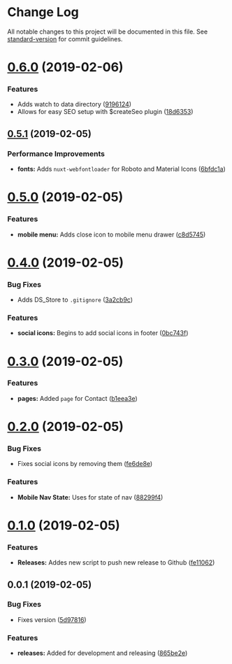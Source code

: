 # Change Log

All notable changes to this project will be documented in this file. See [standard-version](https://github.com/conventional-changelog/standard-version) for commit guidelines.

<a name="0.6.0"></a>
# [0.6.0](https://github.com/davidroyer/vuxt/compare/v0.5.1...v0.6.0) (2019-02-06)


### Features

* Adds watch to data directory ([9196124](https://github.com/davidroyer/vuxt/commit/9196124))
* Allows for easy SEO setup with $createSeo plugin ([18d6353](https://github.com/davidroyer/vuxt/commit/18d6353))



<a name="0.5.1"></a>
## [0.5.1](https://github.com/davidroyer/vuxt/compare/v0.5.0...v0.5.1) (2019-02-05)


### Performance Improvements

* **fonts:** Adds `nuxt-webfontloader` for Roboto and Material Icons ([6bfdc1a](https://github.com/davidroyer/vuxt/commit/6bfdc1a))



<a name="0.5.0"></a>
# [0.5.0](https://github.com/davidroyer/vuxt/compare/v0.4.0...v0.5.0) (2019-02-05)


### Features

* **mobile menu:** Adds close icon to mobile menu drawer ([c8d5745](https://github.com/davidroyer/vuxt/commit/c8d5745))



<a name="0.4.0"></a>
# [0.4.0](https://github.com/davidroyer/vuxt/compare/v0.3.0...v0.4.0) (2019-02-05)


### Bug Fixes

* Adds DS_Store to `.gitignore` ([3a2cb9c](https://github.com/davidroyer/vuxt/commit/3a2cb9c))


### Features

* **social icons:** Begins to add social icons in footer ([0bc743f](https://github.com/davidroyer/vuxt/commit/0bc743f))



<a name="0.3.0"></a>
# [0.3.0](https://github.com/davidroyer/vuxt/compare/v0.2.0...v0.3.0) (2019-02-05)


### Features

* **pages:** Added `page` for Contact ([b1eea3e](https://github.com/davidroyer/vuxt/commit/b1eea3e))



<a name="0.2.0"></a>
# [0.2.0](https://github.com/davidroyer/vuxt/compare/v0.1.0...v0.2.0) (2019-02-05)


### Bug Fixes

* Fixes social icons by removing them ([fe6de8e](https://github.com/davidroyer/vuxt/commit/fe6de8e))


### Features

* **Mobile Nav State:** Uses  for state of nav ([88299f4](https://github.com/davidroyer/vuxt/commit/88299f4))



<a name="0.1.0"></a>
# [0.1.0](https://github.com/davidroyer/vuxt/compare/v0.0.1...v0.1.0) (2019-02-05)


### Features

* **Releases:** Addes new script to push new release to Github ([fe11062](https://github.com/davidroyer/vuxt/commit/fe11062))



<a name="0.0.1"></a>
## 0.0.1 (2019-02-05)


### Bug Fixes

* Fixes version ([5d97816](https://github.com/davidroyer/vuxt/commit/5d97816))


### Features

* **releases:** Added  for development and releasing ([865be2e](https://github.com/davidroyer/vuxt/commit/865be2e))
